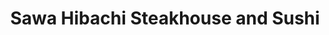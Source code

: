 ---
layout: place
title: "Sawa Hibachi Steakhouse and Sushi"
permalink: /massachusetts/shrewsbury/sawa-hibachi-steakhouse-and-sushi.html
stateAbbr: MA
stateName: Massachusetts
cityName: Shrewsbury
seo:
  name: "Sawa Hibachi Steakhouse and Sushi"
  type: Restaurant
  links: https://sawahibachima.com/
description: "Modern Japanese eatery featuring steaks, sushi, cocktails & entertaining hibachi chefs. Sawa Hibachi Steakhouse and Sushi serves delicious sushi in Shrewsbury, Massachusetts. Try fresh Japanese dishes for a great dining experience. Available for takeout, delivery, lunch, and dinner."
place_id: ChIJwT4mfFMI5IkRPDpOrD67RlI
photos:
  - name: >-
      places/ChIJwT4mfFMI5IkRPDpOrD67RlI/photos/AeeoHcJvzexz9Ry0FyxRbrxQMnSbI_mQKhS53v7vkz92XmZQsD_EU2Ry9AHZbdN2Jgscfwgda80CoP9TNMDiyJ7sGPA7q4XgPZsp_hAutwpQJQsaG2Ehe7dn_ohMYfRnRZS2-A2fgD7WlLGmSkQRJBoGIwSvNqZnkqI7zKMTzXecPQ00n-mvVp_iO4xsVEGu9PG3GsJGiKnod1fEq2Af0QPOa2EtbcMQz4_rdPX4dqJRndHTzejJtnsvgQ4CwHkIiT5gj-ChMrDeTo_hCaLemT1hhlnB1Xnas3eK8zKj6V4KAO8eVWQWBIToMfqazkyxcC3RH8Ps77Iw4FiqZX3KkOXBHG346VsWbFjiZeyIkU98gOJgHEADRezrqXVDvG4yaLeGsBvczwlBg0KMR9XLw127VX33g2p4FKoE62tUrdEJQ9C-5l9P
    widthPx: 3264
    heightPx: 2448
    authorAttributions:
      - displayName: Roy Wetherbee
        uri: https://maps.google.com/maps/contrib/101010413229266491434
        photoUri: >-
          https://lh3.googleusercontent.com/a-/ALV-UjXaGet5TUrX5XyvrGXibwnGVNN_g2UOGvxnIaudT4MJGDcvCx0J=s100-p-k-no-mo
    flagContentUri: >-
      https://www.google.com/local/imagery/report/?cb_client=maps_api_places.places_api&image_key=!1e10!2sCIHM0ogKEICAgIDEg473zAE&hl=en-US
    googleMapsUri: >-
      https://www.google.com/maps/place//data=!3m4!1e2!3m2!1sCIHM0ogKEICAgIDEg473zAE!2e10!4m2!3m1!1s0x89e408537c263ec1:0x5246bb3eac4e3a3c
  - name: >-
      places/ChIJwT4mfFMI5IkRPDpOrD67RlI/photos/AeeoHcIiuO2_D_tOQl9044_q5SSojdOdfNoWAtABAj6bTct8Vj_4DsSK5d2qQIYw8eUcDSXuyM6OCCY9noAFWFIJq1sYI683fJcExHOSxvPorEAkBYiq1HLFOnCadhVQpghi_4W3B2F_tA-EuE5eewkViei3UebiQEa9_POJPixlgXyioZJwOSoUfMx1qodviz-me9ylI7rDWUIvw8P-sueHjBsudVMa_MAFpGrBwcMQI4qIwvupxZd9DQYdbbtO9bzW7-LSK1QgDJUDJybA4NoxxnU_ciuwGigmqhiDNtrqPFkqaQ
    widthPx: 800
    heightPx: 533
    authorAttributions:
      - displayName: Sawa Hibachi Steakhouse and Sushi
        uri: https://maps.google.com/maps/contrib/108391498094019861149
        photoUri: >-
          https://lh3.googleusercontent.com/a-/ALV-UjXvpOmI_hsQaTe4b-2U4D8VkTfi0SXNzutLm2T780wO1-G5380=s100-p-k-no-mo
    flagContentUri: >-
      https://www.google.com/local/imagery/report/?cb_client=maps_api_places.places_api&image_key=!1e10!2sAF1QipO_SojlzOipXxAnyhQIdnKVPdb4XzUo4twEWRk9&hl=en-US
    googleMapsUri: >-
      https://www.google.com/maps/place//data=!3m4!1e2!3m2!1sAF1QipO_SojlzOipXxAnyhQIdnKVPdb4XzUo4twEWRk9!2e10!4m2!3m1!1s0x89e408537c263ec1:0x5246bb3eac4e3a3c
  - name: >-
      places/ChIJwT4mfFMI5IkRPDpOrD67RlI/photos/AeeoHcLYpcW4AKDBq142dYSLCkdev_m920IXtKJcjQ7rOQX0DsH-OmaFzhPmZYYDHxBD_Mu5CM6v0svgOV95mJaHr4R9ZqZOgd3NB-fccbRMHUSH_QHYQeFytKX4y_lDcoxAU6SFd8hhy5DQ1RQ-2kYqNq1evF6OyMHi5CEPCzqdU3-D_FdHjEwfQV2uBwVYJiDz60J8SKiECaBVn8a9YWFsI_oljbSqDfifljLQnM4uPFkGvP_8N8KFxybnthtpOzoYhs-GMsi7U0wcxB_RjRzmBLmqUaMmZnUiacCaPaAAgL6mtGvffNkM3KGDGHvFTTdnhyleIS3vXEZhjjTFVRGFANbRVNbjyMB_yD0ZoLW2tq-DxvGFULDRZc-sSKn8-EiqRixma9_50ckP-8ISTkJbYPT4LIsVV2ctGJPjCcvXzhIwvHR1gpfLECXr2TAxIiWD
    widthPx: 4032
    heightPx: 3024
    authorAttributions:
      - displayName: Vivekananda Sule
        uri: https://maps.google.com/maps/contrib/110382614996313401293
        photoUri: >-
          https://lh3.googleusercontent.com/a-/ALV-UjXbz7vYRbbf8nJj20mgNho6i7sJpoOWzEQ3YCVMz2mOMfBj2ijE=s100-p-k-no-mo
    flagContentUri: >-
      https://www.google.com/local/imagery/report/?cb_client=maps_api_places.places_api&image_key=!1e10!2sCIABIhAA3jqzeBW8K2e5LfIAAPcV&hl=en-US
    googleMapsUri: >-
      https://www.google.com/maps/place//data=!3m4!1e2!3m2!1sCIABIhAA3jqzeBW8K2e5LfIAAPcV!2e10!4m2!3m1!1s0x89e408537c263ec1:0x5246bb3eac4e3a3c
  - name: >-
      places/ChIJwT4mfFMI5IkRPDpOrD67RlI/photos/AeeoHcK4XPTOoblX7paK5Jw8UlHNwPp51UW0dLPeiDw8Wzn_7aQgYhQ55V-PGcAZo2dg5r8GIwG1RHnrpQmIJb-golroPE23bxu2lDm3p4uJqTdC-Mp8b89_ZWNmkhibJF91sZZSEWG4xpC77pBtxHpAL0QOmwi0Ma0Fj1YvhC8x2b1jF3D1Gz5EN09fXDUOPPlRBItVeeqvC9E0VdK9qLRepnO2HSVPSoHsfvbrR1xFE4B6wptHTKgFOdfq7iOK2inhbanl7EdhiUoe2VMWfpMaEWAf9cW7pq8F0S2KyW_R3j49yFYsJtz_8ktQD0S--A-97__bv1JQ4D4hczG57LxECkPex3_lIGD7PsuPcIpKCZAQj2Vtahjm3IVsyw13vc5QhI48DqqI8iuGubI-KVopU5FUKdPE9oRTkrFQAkbbDOJetA
    widthPx: 4800
    heightPx: 2700
    authorAttributions:
      - displayName: K M
        uri: https://maps.google.com/maps/contrib/109447014201913821941
        photoUri: >-
          https://lh3.googleusercontent.com/a/ACg8ocKp5GUn3gIKpVCoHGvzSFkpJ0emXWUJMghOI1Tf0_CtJScLQg=s100-p-k-no-mo
    flagContentUri: >-
      https://www.google.com/local/imagery/report/?cb_client=maps_api_places.places_api&image_key=!1e10!2sCIHM0ogKEICAgIC3l-zKCA&hl=en-US
    googleMapsUri: >-
      https://www.google.com/maps/place//data=!3m4!1e2!3m2!1sCIHM0ogKEICAgIC3l-zKCA!2e10!4m2!3m1!1s0x89e408537c263ec1:0x5246bb3eac4e3a3c
  - name: >-
      places/ChIJwT4mfFMI5IkRPDpOrD67RlI/photos/AeeoHcJFohBGfmdY8M-0CbMUx_Bw1vZvZsECSoS0e8ae4N308UdzbBf-Qfvsx1D8Ld-vjxi8W-od6hhgsdYuN1lvYqboqw9KBrvUQwT5DIU0JFsUxRyAhIGwu7XR-1zBANDwqjnz9E5RShEs8xQ3l_62Iz2q8460ZWQ1CfGkfi3cUfO46IXxWoPBo3SWLMpimmp3mnM3kxv67mK8VSmK-JnPuyUq6jdvCB37gcCYFmnkPSk7nxH7svyBjYJVNNhwPlzc7fArgFs72vV_Y1kseTl082xMvUxcHjn3u6N1OPYdgIlKT-8izJL0H8BnE3p8ABnkYzkRX1BtjqeZ_Ek9ONWA07mFu4pn5HxCZLG0e9HH0ZASLXgkBTNvI7w6C5PAZDplIu1q1OiGSBRuisv1YELKW8LzMUOgtsWOxbi32CQqrwJhBw
    widthPx: 4000
    heightPx: 2252
    authorAttributions:
      - displayName: Jill Kaur
        uri: https://maps.google.com/maps/contrib/104066523188166133244
        photoUri: >-
          https://lh3.googleusercontent.com/a-/ALV-UjWx0h8qNX5AAWPgafdz7r6G4xkEkdRRmfdUdO2FLWNFDID1gy2-Vw=s100-p-k-no-mo
    flagContentUri: >-
      https://www.google.com/local/imagery/report/?cb_client=maps_api_places.places_api&image_key=!1e10!2sCIHM0ogKEICAgIDHxP3uPQ&hl=en-US
    googleMapsUri: >-
      https://www.google.com/maps/place//data=!3m4!1e2!3m2!1sCIHM0ogKEICAgIDHxP3uPQ!2e10!4m2!3m1!1s0x89e408537c263ec1:0x5246bb3eac4e3a3c
  - name: >-
      places/ChIJwT4mfFMI5IkRPDpOrD67RlI/photos/AeeoHcIuh6MfdFXL7mhcSnGtvHFyf3DpD06Wyvwn8B7YNDVO36SV0cvt8SEbu7bp0LDuEeF5x6b7XWN108SgvTXS1Vp4QC1whKQ7G3b-_EKb1dRPsuZ4Cpt59M5vFTkKQINQqeP-g7gtuI1Hb7jOGaQiP0ZC3WJgYMqGYGv1wF4b7XfMBt7LDdF040e1Ap8H54A0Q3fCgkowagdKLmpWOTL6LuwlV3r5245wMOQKiZKvAhN5qCZlmm0q5OpjyNOjolqkV0Rvg9ECujKh0tkgKfMP1LBzN44u5IZqk095IeuyXJH6bVnr-9c-HLG5ZLOqoy5elsRwM5BP9WATDf2jjQHcwOBdMn6Dg3aMkm_BLpxyUfZ3LRoPSRRJxH-PL-uBSMfM-ZGEqGoBzT2YFLliE7ljbXuiCnYy2bat7mvINBTNLqrCXA
    widthPx: 4032
    heightPx: 3024
    authorAttributions:
      - displayName: Gareth Dsouza
        uri: https://maps.google.com/maps/contrib/117576553246201656171
        photoUri: >-
          https://lh3.googleusercontent.com/a-/ALV-UjVDS-bEKQH4RC5_GC7Lu0qpDMiu_utwtvMS0Ug0rr4VzKbl_4sqTw=s100-p-k-no-mo
    flagContentUri: >-
      https://www.google.com/local/imagery/report/?cb_client=maps_api_places.places_api&image_key=!1e10!2sCIHM0ogKEICAgICX6J_LSw&hl=en-US
    googleMapsUri: >-
      https://www.google.com/maps/place//data=!3m4!1e2!3m2!1sCIHM0ogKEICAgICX6J_LSw!2e10!4m2!3m1!1s0x89e408537c263ec1:0x5246bb3eac4e3a3c
  - name: >-
      places/ChIJwT4mfFMI5IkRPDpOrD67RlI/photos/AeeoHcJGXK0RnZfd-YPBg-wtZqIGAWmN1uGxngbrQIxcf9whZjf83oKHizcSs3AZwzHLraS0xx8sqlmBU8pZe3FesCZFahNfz_L9LqiBse3nBGnLqixq53CFaNrujh8FnIiLaFj5eFtUiQMVgRabne85nFwkF9ZK1QNG3dR4oySoMZXYFUcV_1zNgH1hRk79TUHMB0FwALMgs0r3nWZV7rapczOvttq8rHbYuEsTfg59yMuGR8L9iPwpxNb-U7u5iKMwf7bBPhk1I5zifAwKrltoyKa9JWN6XDiQAPk53ZATvqJ1BTNBmNpmMpllfQkvLlrbT8VVlFZohmdUXvUeeSlcip7vIRIzBvPFXKLVuGrsZPVhSoinKpH52Zdt9V_pI0rcZx2IX8CROU8bAByWglgnnnKLvdkDlYBf1IZvn6EI9VhXCXRL
    widthPx: 3600
    heightPx: 4800
    authorAttributions:
      - displayName: seth caplan
        uri: https://maps.google.com/maps/contrib/107659278953797075278
        photoUri: >-
          https://lh3.googleusercontent.com/a-/ALV-UjXhufan6WjU2Q0VgkeDfbYkwJDezS-U3CZ-gx0qvOAPEP8IdWm4Ng=s100-p-k-no-mo
    flagContentUri: >-
      https://www.google.com/local/imagery/report/?cb_client=maps_api_places.places_api&image_key=!1e10!2sCIHM0ogKEICAgMCQzNW__QE&hl=en-US
    googleMapsUri: >-
      https://www.google.com/maps/place//data=!3m4!1e2!3m2!1sCIHM0ogKEICAgMCQzNW__QE!2e10!4m2!3m1!1s0x89e408537c263ec1:0x5246bb3eac4e3a3c
  - name: >-
      places/ChIJwT4mfFMI5IkRPDpOrD67RlI/photos/AeeoHcJQegH7h48HkMqVZuq_Qsz7W47JLl3fIVpEAhs1czrlne_VkFNjtOmVzhbVCectjhaN3Rzo9esz0NYmZ87uZpSGSHgdq2MYE6xQgzrFoI2GypPofNe27FOtGOLb5bnwdvmSwu_y2ultM03-pC0A8_0-iKoi5FVsD7e4w93Dd8HyV-GWdSY_CBASR6MjrUK2qIE8QJtMsEEGrY5b_OUCKQBvq45z5H00IWii_1UfhIpqUgJRQzjZTOvYlFpd4HhvjMxe1_LR1lX1OjrHVZ7Iy1kuhZUKrptE0tIy8L1n_m8YQi-Ru5Fl3u8ss2FGUa2M76P4KpwkCb2dpsYzftOSDjR7VfnRy6AYExbD6rsbo7vSjOhDbhk0qCSR272Ax1HcJf4eo4kb_YSgx-6ayjgwP4bNuQVSdm9mMB7tFhcyoMDUEQ
    widthPx: 3024
    heightPx: 4032
    authorAttributions:
      - displayName: Shannon Cui
        uri: https://maps.google.com/maps/contrib/115867083971152988754
        photoUri: >-
          https://lh3.googleusercontent.com/a-/ALV-UjWyKkJC-zoC6gBALyUwLFPSqmY3YO2AWsGxcyUC0NKDvaymwKgOUg=s100-p-k-no-mo
    flagContentUri: >-
      https://www.google.com/local/imagery/report/?cb_client=maps_api_places.places_api&image_key=!1e10!2sCIHM0ogKEICAgIDr-PzIZg&hl=en-US
    googleMapsUri: >-
      https://www.google.com/maps/place//data=!3m4!1e2!3m2!1sCIHM0ogKEICAgIDr-PzIZg!2e10!4m2!3m1!1s0x89e408537c263ec1:0x5246bb3eac4e3a3c
  - name: >-
      places/ChIJwT4mfFMI5IkRPDpOrD67RlI/photos/AeeoHcLz0nRjnYl1ulcQPnRQ_ukSlCtDwYTZeXlXsvBpqwCDhwJxWnURTT6m400I7ugV2VDi003KMFN-DX7NHDjCEsk2OHqeS4nmLc-byeB4uQRGA-jbWZOZvuRbaK0UhYGwDTep9t0xaK1txxRTzsL3KrjI0sQ-EU2g1YPWawKSSJkKK3iYtktbVsLqhXrHh8k-Qnpg0C0JUuPUqyImbOFCGAF9apZP0nJhH7FFIhj0y2SBUSnFhqTColzqE-cVU-9dv7JvQfompsfYuySSgQ17m9RUVJ0rjUAGxJG--yEFHDoiSpZpx7VsrSoqlhF1cZiAebb2Mafo_7dZwa0qCXpkRg2qwU4v9yVUINELm8xGaqlJeekqjm_bhxNUrWePxr8qY3guKtc9qdc6gcaH08qnH2dme2MVzTsW2aD8V2tHRC8
    widthPx: 4032
    heightPx: 3024
    authorAttributions:
      - displayName: Eduardo Rosas
        uri: https://maps.google.com/maps/contrib/118306127419251843003
        photoUri: >-
          https://lh3.googleusercontent.com/a/ACg8ocJXWWxPjpnFwfarO1gGGtrFjveChGzxcs-JoCsaeRO5lyhGjw=s100-p-k-no-mo
    flagContentUri: >-
      https://www.google.com/local/imagery/report/?cb_client=maps_api_places.places_api&image_key=!1e10!2sCIHM0ogKEICAgIDJjuLrGA&hl=en-US
    googleMapsUri: >-
      https://www.google.com/maps/place//data=!3m4!1e2!3m2!1sCIHM0ogKEICAgIDJjuLrGA!2e10!4m2!3m1!1s0x89e408537c263ec1:0x5246bb3eac4e3a3c
  - name: >-
      places/ChIJwT4mfFMI5IkRPDpOrD67RlI/photos/AeeoHcLnij9ykfUenU5Hc28IIXUuWxzZ1GoPrsqkFWuGpr3c4mS-lRCK7LH2G42WJi38ozGE8Rg4iZUTPDXTfTNI17uWxmMAbURN9ATYOv9XOFVBoNetMzypGdVcXHB_6Ei8vJcoeYy-hg1YKQWZeyOOjQfqPoZRNX_A_aMC1Fq6ITaV15Kv-NMykWEWpiqjtY_wTsIyvVNAKpRV7sjOtB90qaKMEpR0WrxZo1GNTA4lw83pvW2J_QEQVNqgUlSms6KPO1shxHnXfwTCgp3lNxDtTBR-hP0gYu-A0YpLHiCV-_nyu1dUcmZQnOJH2RIkBc3CBtBKxwFVGbCBkNGzy_7ZFwLFhaxNVV23E5WT2aKjlHfbJ6aCrGNb0ncyVqzDaTBQGm4M-GV4_sjAfIx3r8mSac-Tv131-xTXbZHo50ZPhEU
    widthPx: 3600
    heightPx: 4800
    authorAttributions:
      - displayName: seth caplan
        uri: https://maps.google.com/maps/contrib/107659278953797075278
        photoUri: >-
          https://lh3.googleusercontent.com/a-/ALV-UjXhufan6WjU2Q0VgkeDfbYkwJDezS-U3CZ-gx0qvOAPEP8IdWm4Ng=s100-p-k-no-mo
    flagContentUri: >-
      https://www.google.com/local/imagery/report/?cb_client=maps_api_places.places_api&image_key=!1e10!2sCIHM0ogKEICAgMCQzNW_fQ&hl=en-US
    googleMapsUri: >-
      https://www.google.com/maps/place//data=!3m4!1e2!3m2!1sCIHM0ogKEICAgMCQzNW_fQ!2e10!4m2!3m1!1s0x89e408537c263ec1:0x5246bb3eac4e3a3c
address: 551 Boston Turnpike, Shrewsbury, MA 01545, USA
street: 551 Boston Turnpike
city: Shrewsbury
state: MA
zip: '01545'
country: USA
neighborhood: null
latitude: '42.277320'
longitude: '-71.717375'
accessibility_options:
  wheelchairAccessibleParking: true
  wheelchairAccessibleEntrance: true
  wheelchairAccessibleRestroom: true
  wheelchairAccessibleSeating: true
business_status: OPERATIONAL
name: Sawa Hibachi Steakhouse and Sushi
google_maps_links:
  directionsUri: >-
    https://www.google.com/maps/dir//''/data=!4m7!4m6!1m1!4e2!1m2!1m1!1s0x89e408537c263ec1:0x5246bb3eac4e3a3c!3e0
  placeUri: https://maps.google.com/?cid=5928631837333011004
  writeAReviewUri: >-
    https://www.google.com/maps/place//data=!4m3!3m2!1s0x89e408537c263ec1:0x5246bb3eac4e3a3c!12e1
  reviewsUri: >-
    https://www.google.com/maps/place//data=!4m4!3m3!1s0x89e408537c263ec1:0x5246bb3eac4e3a3c!9m1!1b1
  photosUri: >-
    https://www.google.com/maps/place//data=!4m3!3m2!1s0x89e408537c263ec1:0x5246bb3eac4e3a3c!10e5
primary_type: Asian Restaurant
opening_hours:
  regular: null
  current: null
secondary_opening_hours:
  regular:
    weekdayDescriptions: null
    type: null
  current:
    weekdayDescriptions: null
    type: null
phone: (508) 845-5000
price_level: PRICE_LEVEL_MODERATE
price_range: $20 &ndash; $30
rating: '4.4'
rating_count: 851
website: https://sawahibachima.com/
reviews:
  - name: >-
      places/ChIJwT4mfFMI5IkRPDpOrD67RlI/reviews/ChZDSUhNMG9nS0VJQ0FnTUNRek5XX1hREAE
    relativePublishTimeDescription: a month ago
    rating: 4
    text:
      text: >-
        Went for a BDay dinner with a large group. Food was good. They even have
        Gluten Free soy sauce which made it even better! The chef cooked all the
        protein spot on, not over cooked and tender! Menus are tri fold now and
        you only get one sauce, yum yum. The server wasn’t very attentive. She
        decided to sing happy B Day when a few people were in the restroom.
        Bummer. Will be back occasionally.
      languageCode: en
    originalText:
      text: >-
        Went for a BDay dinner with a large group. Food was good. They even have
        Gluten Free soy sauce which made it even better! The chef cooked all the
        protein spot on, not over cooked and tender! Menus are tri fold now and
        you only get one sauce, yum yum. The server wasn’t very attentive. She
        decided to sing happy B Day when a few people were in the restroom.
        Bummer. Will be back occasionally.
      languageCode: en
    authorAttribution:
      displayName: seth caplan
      uri: https://www.google.com/maps/contrib/107659278953797075278/reviews
      photoUri: >-
        https://lh3.googleusercontent.com/a-/ALV-UjXhufan6WjU2Q0VgkeDfbYkwJDezS-U3CZ-gx0qvOAPEP8IdWm4Ng=s128-c0x00000000-cc-rp-mo-ba3
    publishTime: '2025-03-02T14:51:39.270238Z'
    flagContentUri: >-
      https://www.google.com/local/review/rap/report?postId=ChZDSUhNMG9nS0VJQ0FnTUNRek5XX1hREAE&d=17924085&t=1
    googleMapsUri: >-
      https://www.google.com/maps/reviews/data=!4m6!14m5!1m4!2m3!1sChZDSUhNMG9nS0VJQ0FnTUNRek5XX1hREAE!2m1!1s0x89e408537c263ec1:0x5246bb3eac4e3a3c
  - name: >-
      places/ChIJwT4mfFMI5IkRPDpOrD67RlI/reviews/ChdDSUhNMG9nS0VJQ0FnTUNnc3J2aW53RRAB
    relativePublishTimeDescription: a month ago
    rating: 5
    text:
      text: >-
        Had an amazing time here! Good was amazing and perfectly cooked. Ordered
        the crab rangoons for appetizers and for dinner we had the fried rice
        with general tso chicken. The service was also fantastic. Will
        definitely be returning soon.
      languageCode: en
    originalText:
      text: >-
        Had an amazing time here! Good was amazing and perfectly cooked. Ordered
        the crab rangoons for appetizers and for dinner we had the fried rice
        with general tso chicken. The service was also fantastic. Will
        definitely be returning soon.
      languageCode: en
    authorAttribution:
      displayName: A B
      uri: https://www.google.com/maps/contrib/103177680596769013930/reviews
      photoUri: >-
        https://lh3.googleusercontent.com/a/ACg8ocK-t6RDPPAK5rcfcfvOz5CzK-EMpnQApyhHl0Ixn5T1sJBvhA=s128-c0x00000000-cc-rp-mo-ba2
    publishTime: '2025-02-15T18:25:17.317608Z'
    flagContentUri: >-
      https://www.google.com/local/review/rap/report?postId=ChdDSUhNMG9nS0VJQ0FnTUNnc3J2aW53RRAB&d=17924085&t=1
    googleMapsUri: >-
      https://www.google.com/maps/reviews/data=!4m6!14m5!1m4!2m3!1sChdDSUhNMG9nS0VJQ0FnTUNnc3J2aW53RRAB!2m1!1s0x89e408537c263ec1:0x5246bb3eac4e3a3c
  - name: >-
      places/ChIJwT4mfFMI5IkRPDpOrD67RlI/reviews/ChZDSUhNMG9nS0VJQ0FnSUR2X3IyeEF3EAE
    relativePublishTimeDescription: 3 months ago
    rating: 5
    text:
      text: >-
        This was our first visit to Sawa. Our waiter John was very quick and
        attentive. Food was delicious and large portions so had leftovers to
        take home. Will come back!
      languageCode: en
    originalText:
      text: >-
        This was our first visit to Sawa. Our waiter John was very quick and
        attentive. Food was delicious and large portions so had leftovers to
        take home. Will come back!
      languageCode: en
    authorAttribution:
      displayName: Holly Diamond
      uri: https://www.google.com/maps/contrib/111429312114869304626/reviews
      photoUri: >-
        https://lh3.googleusercontent.com/a/ACg8ocL8AN80QXerGKd6OtYsRmKlyVmcfCAFSfByZiz2Nt9uMsAZMA=s128-c0x00000000-cc-rp-mo
    publishTime: '2024-12-21T00:50:55.082070Z'
    flagContentUri: >-
      https://www.google.com/local/review/rap/report?postId=ChZDSUhNMG9nS0VJQ0FnSUR2X3IyeEF3EAE&d=17924085&t=1
    googleMapsUri: >-
      https://www.google.com/maps/reviews/data=!4m6!14m5!1m4!2m3!1sChZDSUhNMG9nS0VJQ0FnSUR2X3IyeEF3EAE!2m1!1s0x89e408537c263ec1:0x5246bb3eac4e3a3c
  - name: >-
      places/ChIJwT4mfFMI5IkRPDpOrD67RlI/reviews/ChdDSUhNMG9nS0VJQ0FnSUMzbC16S3NBRRAB
    relativePublishTimeDescription: 5 months ago
    rating: 4
    text:
      text: >-
        The experience was super awesome .. all the tricks were super fun . The
        volcano and the knife juggle by the chef . And the food was great. Our
        chef and server both were rocking
      languageCode: en
    originalText:
      text: >-
        The experience was super awesome .. all the tricks were super fun . The
        volcano and the knife juggle by the chef . And the food was great. Our
        chef and server both were rocking
      languageCode: en
    authorAttribution:
      displayName: K M
      uri: https://www.google.com/maps/contrib/109447014201913821941/reviews
      photoUri: >-
        https://lh3.googleusercontent.com/a/ACg8ocKp5GUn3gIKpVCoHGvzSFkpJ0emXWUJMghOI1Tf0_CtJScLQg=s128-c0x00000000-cc-rp-mo-ba4
    publishTime: '2024-11-10T02:08:50.274862Z'
    flagContentUri: >-
      https://www.google.com/local/review/rap/report?postId=ChdDSUhNMG9nS0VJQ0FnSUMzbC16S3NBRRAB&d=17924085&t=1
    googleMapsUri: >-
      https://www.google.com/maps/reviews/data=!4m6!14m5!1m4!2m3!1sChdDSUhNMG9nS0VJQ0FnSUMzbC16S3NBRRAB!2m1!1s0x89e408537c263ec1:0x5246bb3eac4e3a3c
  - name: >-
      places/ChIJwT4mfFMI5IkRPDpOrD67RlI/reviews/ChZDSUhNMG9nS0VJQ0FnSUQ5dGRTdUF3EAE
    relativePublishTimeDescription: a year ago
    rating: 5
    text:
      text: >-
        The hibachi experience was absolutely delightful! Our chef was
        incredibly friendly and even made us all balloon animals, adding an
        extra touch of fun to the evening. I highly recommend trying the
        Sakes-bomb; it's such a blast and adds to the overall enjoyment of the
        night out with friends. I've included a video of the Sakes-bomb below so
        you can see how fun it is. It's definitely something you won't want to
        miss out on when you're looking for a great time with friends!

        Can also be a great place for date night!
      languageCode: en
    originalText:
      text: >-
        The hibachi experience was absolutely delightful! Our chef was
        incredibly friendly and even made us all balloon animals, adding an
        extra touch of fun to the evening. I highly recommend trying the
        Sakes-bomb; it's such a blast and adds to the overall enjoyment of the
        night out with friends. I've included a video of the Sakes-bomb below so
        you can see how fun it is. It's definitely something you won't want to
        miss out on when you're looking for a great time with friends!

        Can also be a great place for date night!
      languageCode: en
    authorAttribution:
      displayName: Maya Shb
      uri: https://www.google.com/maps/contrib/108250012087156364131/reviews
      photoUri: >-
        https://lh3.googleusercontent.com/a-/ALV-UjX52EYpPWbkMqLpzJmfrb-Aq-iMjaON2e-R7qNQdRQXhidgPIQ=s128-c0x00000000-cc-rp-mo-ba5
    publishTime: '2024-03-19T13:03:55.558506Z'
    flagContentUri: >-
      https://www.google.com/local/review/rap/report?postId=ChZDSUhNMG9nS0VJQ0FnSUQ5dGRTdUF3EAE&d=17924085&t=1
    googleMapsUri: >-
      https://www.google.com/maps/reviews/data=!4m6!14m5!1m4!2m3!1sChZDSUhNMG9nS0VJQ0FnSUQ5dGRTdUF3EAE!2m1!1s0x89e408537c263ec1:0x5246bb3eac4e3a3c
parking_options:
  freeParkingLot: true
  freeStreetParking: true
  valetParking: false
payment_options:
  acceptsCreditCards: true
  acceptsDebitCards: true
  acceptsCashOnly: false
  acceptsNfc: true
allow_dogs: null
curbside_pickup: null
delivery: true
dine_in: true
good_for_children: true
good_for_groups: true
good_for_sports: false
live_music: false
menu_for_children: true
outdoor_seating: false
reservable: true
restroom: true
serves_beer: true
serves_breakfast: false
serves_brunch: false
serves_cocktails: true
serves_coffee: true
serves_dinner: true
serves_dessert: true
serves_lunch: true
serves_vegetarian_food: true
serves_wine: true
takeout: true
summary: >-
  Modern Japanese eatery featuring steaks, sushi, cocktails & entertaining
  hibachi chefs.

---